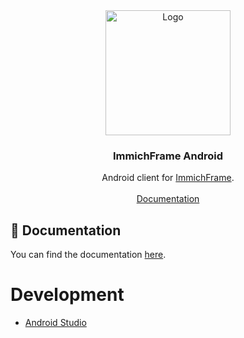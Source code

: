 <div align="center">
  <a href="https://github.com/immichFrame/ImmichFrame_Android">
    <img src="https://github.com/immichFrame/ImmichFrame_Desktop/blob/main/src-tauri/icons/icon.png" alt="Logo" width="200" height="200">
  </a>

  <h3 align="center">ImmichFrame Android</h3>

  <p align="center">
    Android client for <a href="https://github.com/immichFrame/ImmichFrame">ImmichFrame</a>.
    <br />
    <br />
    <a href="https://immichframe.online/docs/getting-started/apps#desktop-windows-macos-linux">Documentation</a>
  <p>
</div>

## 📄 Documentation
You can find the documentation [here](https://immichframe.online/docs/getting-started/apps#desktop-windows-macos-linux).

# Development
- [Android Studio](https://developer.android.com/studio/) 
